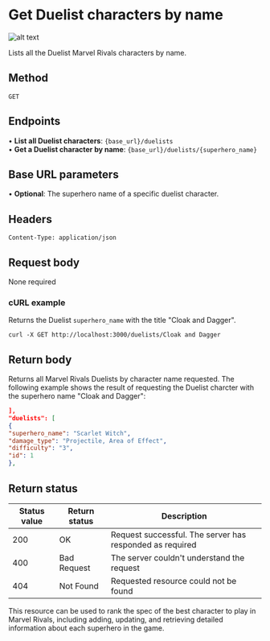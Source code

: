 # Get Duelist characters by name

![alt text](<../docs/media/Duelist 2.png>)

Lists all the Duelist Marvel Rivals characters by name.

## Method

`GET`

## Endpoints
•	**List all Duelist characters**: `{base_url}/duelists` <br>
•	**Get a Duelist character by name**: `{base_url}/duelists/{superhero_name}`  

## Base URL parameters
•	**Optional**: The superhero name of a specific duelist character.

## Headers

`Content-Type: application/json`

## Request body

None required

### cURL example
Returns the Duelist `superhero_name` with the title "Cloak and Dagger".

```
curl -X GET http://localhost:3000/duelists/Cloak and Dagger
```

## Return body
Returns all Marvel Rivals Duelists by character name requested. The following example shows the result of requesting the 
Duelist charcter with the superhero name "Cloak and Dagger":

```json
],
"duelists": [
{
"superhero_name": "Scarlet Witch",
"damage_type": "Projectile, Area of Effect",
"difficulty": "3",
"id": 1
},
```

## Return status

| Status value | Return status | Description |
| ------------ | ------------- | ------------------------------------------------------------ |
| 200          | OK       | Request successful. The server has responded as required |
| 400          | Bad Request   | The server couldn't understand the request |
| 404 | Not Found | Requested resource could not be found |

This resource can be used to rank the spec of the best character to play in Marvel Rivals, including adding, updating, and
retrieving detailed
information about each superhero in the game.
